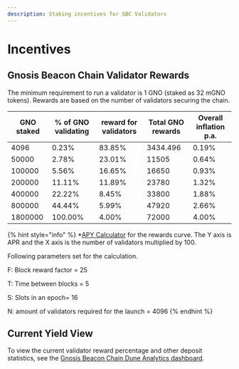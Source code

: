 ```yaml
---
description: Staking incentives for GBC Validators
---
```


# Incentives

## Gnosis Beacon Chain Validator Rewards

The minimum requirement to run a validator is 1 GNO (staked as 32 mGNO tokens).  Rewards are based on the number of validators securing the chain.

| GNO staked | % of GNO validating | reward for validators | Total GNO rewards | Overall inflation p.a. |
| ---------- | ------------------- | --------------------- | ----------------- | ---------------------- |
| 4096       | 0.23%               | 83.85%                | 3434.496          | 0.19%                  |
| 50000      | 2.78%               | 23.01%                | 11505             | 0.64%                  |
| 100000     | 5.56%               | 16.65%                | 16650             | 0.93%                  |
| 200000     | 11.11%              | 11.89%                | 23780             | 1.32%                  |
| 400000     | 22.22%              | 8.45%                 | 33800             | 1.88%                  |
| 800000     | 44.44%              | 5.99%                 | 47920             | 2.66%                  |
| 1800000    | 100.00%             | 4.00%                 | 72000             | 4.00%                  |

{% hint style="info" %}
\*[APY Calculator](https://www.desmos.com/calculator/7pzueggivw) for the rewards curve. The Y axis is APR and the X axis is the number of validators multiplied by 100.&#x20;

Following parameters set for the calculation.

F:  Block reward factor = 25

T: Time between blocks = 5

S: Slots in an epoch= 16

N: amount of validators required for the launch = 4096
{% endhint %}

## Current Yield View

To view the current validator reward percentage and other deposit statistics, see the [Gnosis Beacon Chain Dune Analytics dashboard](https://dune.xyz/maxaleks/Gnosis-Beacon-Chain-\(Deposits\)).&#x20;
